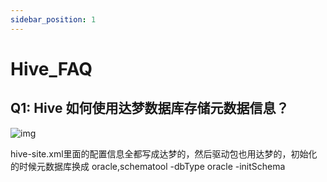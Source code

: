 ```yaml
---
sidebar_position: 1
---
```


# Hive_FAQ

## Q1: Hive 如何使用达梦数据库存储元数据信息？

![img](https://user-images.githubusercontent.com/34996528/167798676-40494b35-f3c6-4b70-8aea-3cbb15238458.png)

hive-site.xml里面的配置信息全都写成达梦的，然后驱动包也用达梦的，初始化的时候元数据库换成 oracle,schematool -dbType oracle -initSchema
